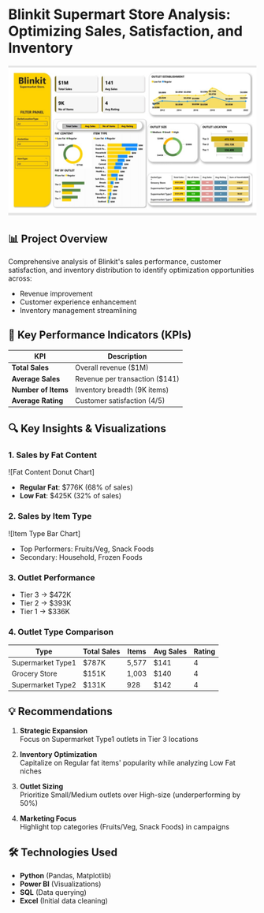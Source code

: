 # Blinkit Supermart Store Analysis: Optimizing Sales, Satisfaction, and Inventory

![Blinkit Supermart Dashboard](Blinkit_Dashboard.png)

## 📊 Project Overview
Comprehensive analysis of Blinkit's sales performance, customer satisfaction, and inventory distribution to identify optimization opportunities across:
- Revenue improvement
- Customer experience enhancement 
- Inventory management streamlining

## 🎯 Key Performance Indicators (KPIs)
| KPI | Description |
|------|------------|
| **Total Sales** | Overall revenue ($1M) |
| **Average Sales** | Revenue per transaction ($141) |
| **Number of Items** | Inventory breadth (9K items) |
| **Average Rating** | Customer satisfaction (4/5) |

## 🔍 Key Insights & Visualizations

### 1. Sales by Fat Content
![Fat Content Donut Chart]
- **Regular Fat**: $776K (68% of sales)
- **Low Fat**: $425K (32% of sales)

### 2. Sales by Item Type
![Item Type Bar Chart]
- Top Performers: Fruits/Veg, Snack Foods
- Secondary: Household, Frozen Foods

### 3. Outlet Performance
- Tier 3 → $472K
- Tier 2 → $393K 
- Tier 1 → $336K


### 4. Outlet Type Comparison
| Type | Total Sales | Items | Avg Sales | Rating |
|------|------------|-------|----------|--------|
| Supermarket Type1 | $787K | 5,577 | $141 | 4 |
| Grocery Store | $151K | 1,003 | $140 | 4 |
| Supermarket Type2 | $131K | 928 | $142 | 4 |

## 💡 Recommendations
1. **Strategic Expansion**  
   Focus on Supermarket Type1 outlets in Tier 3 locations

2. **Inventory Optimization**  
   Capitalize on Regular fat items' popularity while analyzing Low Fat niches

3. **Outlet Sizing**  
   Prioritize Small/Medium outlets over High-size (underperforming by 50%)

4. **Marketing Focus**  
   Highlight top categories (Fruits/Veg, Snack Foods) in campaigns

## 🛠️ Technologies Used
- **Python** (Pandas, Matplotlib)
- **Power BI** (Visualizations)
- **SQL** (Data querying)
- **Excel** (Initial data cleaning)

